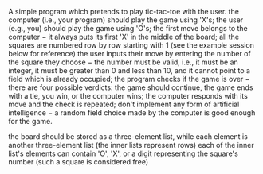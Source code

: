 A simple program which pretends to play tic-tac-toe with the user. 
the computer (i.e., your program) should play the game using 'X's;
the user (e.g., you) should play the game using 'O's;
the first move belongs to the computer − it always puts its first 'X' in the middle of the board;
all the squares are numbered row by row starting with 1 (see the example session below for reference)
the user inputs their move by entering the number of the square they choose − the number must be valid, i.e., it must be an integer, it must be greater than 0 and less than 10, and it cannot point to a field which is already occupied;
the program checks if the game is over − there are four possible verdicts: the game should continue, the game ends with a tie, you win, or the computer wins;
the computer responds with its move and the check is repeated;
don't implement any form of artificial intelligence − a random field choice made by the computer is good enough for the game.

the board should be stored as a three-element list, while each element is another three-element list (the inner lists represent rows)
each of the inner list's elements can contain 'O', 'X', or a digit representing the square's number (such a square is considered free)